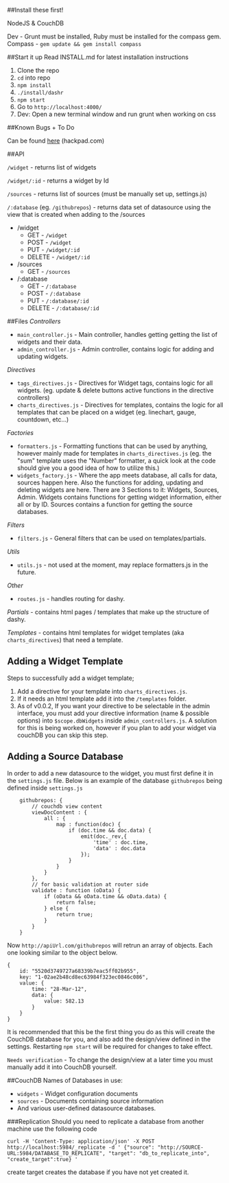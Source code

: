 ##Install these first!

NodeJS & CouchDB

Dev - Grunt must be installed, Ruby must be installed for the compass gem.
Compass - `gem update && gem install compass`


##Start it up
Read INSTALL.md for latest installation instructions

1. Clone the repo
2. `cd` into repo
3. `npm install`
4. `./install/dashr`
4. `npm start`
5. Go to `http://localhost:4000/`
6. Dev: Open a new terminal window and run grunt when working on css


##Known Bugs + To Do

Can be found [here](https://hackpad.com/Dashy-jjdu6nzpWnk) (hackpad.com)


##API

`/widget` - returns list of widgets

`/widget/:id` - returns a widget by Id

`/sources` - returns list of sources (must be manually set up, settings.js)

`/:database` (eg. `/githubrepos`) - returns data set of datasource using the view that is created when adding to the /sources

- /widget
	- GET - `/widget`
	- POST - `/widget`
	- PUT - `/widget/:id`
	- DELETE - `/widget/:id`
- /sources
	- GET - `/sources`
- /:database
	- GET - `/:database`
	- POST - `/:database`
	- PUT - `/:database/:id`
	- DELETE - `/:database/:id`
	

##Files
*Controllers*

- `main_controller.js` - Main controller, handles getting getting the list of widgets and their data.
- `admin_controller.js` - Admin controller, contains logic for adding and updating widgets.

*Directives*

- `tags_directives.js` - Directives for Widget tags, contains logic for all widgets. (eg. update & delete buttons active functions in the directive controllers)
- `charts_directives.js` - Directives for templates, contains the logic for all templates that can be placed on a widget (eg. linechart, gauge, countdown, etc…)

*Factories*

- `formatters.js` - Formatting functions that can be used by anything, however mainly made for templates in `charts_directives.js` (eg. the "sum" template uses the "Number" formatter, a quick look at the code should give you a good idea of how to utilize this.)
- `widgets_factory.js` - Where the app meets database, all calls for data, sources happen here. Also the functions for adding, updating and deleting widgets are here. There are 3 Sections to it: Widgets, Sources, Admin. Widgets contains functions for getting widget information, either all or by ID. Sources contains a function for getting the source databases.

*Filters*

- `filters.js` - General filters that can be used on templates/partials.

*Utils*

- `utils.js` - not used at the moment, may replace formatters.js in the future.

*Other*

- `routes.js` - handles routing for dashy.

*Partials* - contains html pages / templates that make up the structure of dashy.

*Templates* - contains html templates for widget templates (aka `charts_directives`) that need a template.


## Adding a Widget Template
Steps to successfully add a widget template;

1. Add a directive for your template into `charts_directives.js`.
2. If it needs an html template add it into the `/templates` folder.
3. As of v0.0.2, If you want your directive to be selectable in the admin interface, you must add your directive information (name & possible options) into `$scope.dbWidgets` inside `admin_controllers.js`. A solution for this is being worked on, however if you plan to add your widget via couchDB you can skip this step.

## Adding a Source Database
In order to add a new datasource to the widget, you must first define it in the `settings.js` file. Below is an example of the database `githubrepos` being defined inside `settings.js`

        githubrepos: {
            // couchdb view content
            viewDocContent : {
                all : {
                    map : function(doc) {
                        if (doc.time && doc.data) {
                            emit(doc._rev,{
                                'time' : doc.time,
                                'data' : doc.data
                            });
                        }
                    }
                }
            },
            // for basic validation at router side
            validate : function (oData) {
                if (oData && oData.time && oData.data) {
                    return false;
                } else {
                    return true;
                }
            }
        }
        
Now `http://apiUrl.com/githubrepos` will retrun an array of objects. Each one looking similar to the object below.
        
	{
		id: "5520d3749727a68339b7eac5ff02b955",
		key: "1-02ae2b48cd8ec63984f323ec0846c086",
		value: {
			time: "28-Mar-12",
			data: {
				value: 582.13
			}
		}
	}
        

It is recommended that this be the first thing you do as this will create the CouchDB database for you, and also add the design/view defined in the settings. Restarting `npm start` will be required for changes to take effect.

`Needs verification` - To change the design/view at a later time you must manually add it into CouchDB yourself.


##CouchDB
Names of Databases in use:
 
 - `widgets` - Widget configuration documents
 - `sources` - Documents containing source information
 - And various user-defined datasource databases.

###Replication
Should you need to replicate a database from another machine use the following code

`curl -H 'Content-Type: application/json' -X POST http://localhost:5984/_replicate -d ' {"source": "http://SOURCE-URL:5984/DATABASE_TO_REPLICATE", "target": "db_to_replicate_into", "create_target":true} '`

create target creates the database if you have not yet created it.
